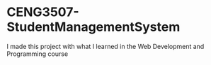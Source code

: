 # CENG3507-StudentManagementSystem
 I made this project with what I learned in the Web Development and Programming course
